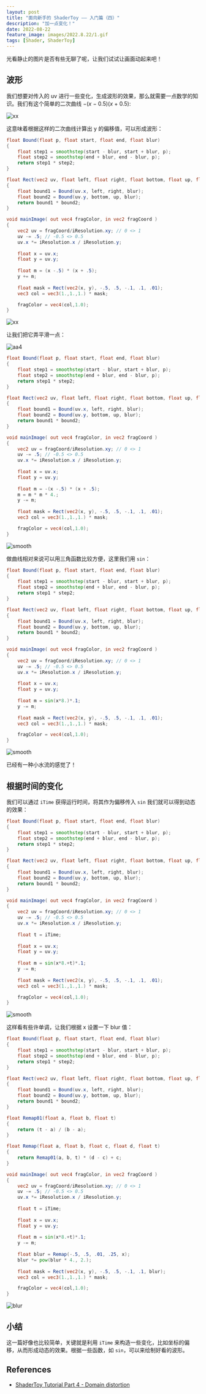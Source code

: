 ```yaml
---
layout: post
title: "面向新手的 ShaderToy —— 入门篇（四）"
description: "加一点变化！"
date: 2022-08-22
feature_image: images/2022.8.22/1.gif
tags: [Shader, ShaderToy]
---
```


光看静止的图片是否有些无聊了呢，让我们试试让画面动起来吧！

<!--more-->

## 波形

我们想要对传入的 uv 进行一些变化，生成波形的效果，那么就需要一点数学的知识。我们有这个简单的二次曲线 $-\left(x\ -\ 0.5\right)\left(x\ +\ 0.5\right)$:

![xx](/images/2022.8.22/0.png)

这意味着根据这样的二次曲线计算出 y 的偏移值，可以形成波形：

```GLSL
float Bound(float p, float start, float end, float blur)
{
    float step1 = smoothstep(start - blur, start + blur, p);
    float step2 = smoothstep(end + blur, end - blur, p);
    return step1 * step2;
}

float Rect(vec2 uv, float left, float right, float bottom, float up, float blur)
{
    float bound1 = Bound(uv.x, left, right, blur);
    float bound2 = Bound(uv.y, bottom, up, blur);
    return bound1 * bound2;
}

void mainImage( out vec4 fragColor, in vec2 fragCoord )
{
    vec2 uv = fragCoord/iResolution.xy; // 0 <> 1
    uv -= .5; // -0.5 <> 0.5
    uv.x *= iResolution.x / iResolution.y;
    
    float x = uv.x;
    float y = uv.y;
    
    float m = (x -.5) * (x + .5);
    y += m;
    
    float mask = Rect(vec2(x, y), -.5, .5, -.1, .1, .01);
    vec3 col = vec3(1.,1.,1.) * mask;

    fragColor = vec4(col,1.0);
}
```

![xx](/images/2022.8.22/1.png)

让我们把它弄平滑一点：

![aa4](/images/2022.8.22/2.png)

```GLSL
float Bound(float p, float start, float end, float blur)
{
    float step1 = smoothstep(start - blur, start + blur, p);
    float step2 = smoothstep(end + blur, end - blur, p);
    return step1 * step2;
}

float Rect(vec2 uv, float left, float right, float bottom, float up, float blur)
{
    float bound1 = Bound(uv.x, left, right, blur);
    float bound2 = Bound(uv.y, bottom, up, blur);
    return bound1 * bound2;
}

void mainImage( out vec4 fragColor, in vec2 fragCoord )
{
    vec2 uv = fragCoord/iResolution.xy; // 0 <> 1
    uv -= .5; // -0.5 <> 0.5
    uv.x *= iResolution.x / iResolution.y;
    
    float x = uv.x;
    float y = uv.y;
    
    float m = -(x -.5) * (x + .5);
    m = m * m * 4.;
    y -= m;
    
    float mask = Rect(vec2(x, y), -.5, .5, -.1, .1, .01);
    vec3 col = vec3(1.,1.,1.) * mask;

    fragColor = vec4(col,1.0);
}
```

![smooth](/images/2022.8.22/3.png)

做曲线相对来说可以用三角函数比较方便，这里我们用 `sin`：

```GLSL
float Bound(float p, float start, float end, float blur)
{
    float step1 = smoothstep(start - blur, start + blur, p);
    float step2 = smoothstep(end + blur, end - blur, p);
    return step1 * step2;
}

float Rect(vec2 uv, float left, float right, float bottom, float up, float blur)
{
    float bound1 = Bound(uv.x, left, right, blur);
    float bound2 = Bound(uv.y, bottom, up, blur);
    return bound1 * bound2;
}

void mainImage( out vec4 fragColor, in vec2 fragCoord )
{
    vec2 uv = fragCoord/iResolution.xy; // 0 <> 1
    uv -= .5; // -0.5 <> 0.5
    uv.x *= iResolution.x / iResolution.y;
    
    float x = uv.x;
    float y = uv.y;
    
    float m = sin(x*8.)*.1;
    y -= m;
    
    float mask = Rect(vec2(x, y), -.5, .5, -.1, .1, .01);
    vec3 col = vec3(1.,1.,1.) * mask;

    fragColor = vec4(col,1.0);
}
```

![smooth](/images/2022.8.22/4.png)

已经有一种小水流的感觉了！

## 根据时间的变化

我们可以通过 `iTime` 获得运行时间，将其作为偏移传入 `sin` 我们就可以得到动态的效果：

```GLSL
float Bound(float p, float start, float end, float blur)
{
    float step1 = smoothstep(start - blur, start + blur, p);
    float step2 = smoothstep(end + blur, end - blur, p);
    return step1 * step2;
}

float Rect(vec2 uv, float left, float right, float bottom, float up, float blur)
{
    float bound1 = Bound(uv.x, left, right, blur);
    float bound2 = Bound(uv.y, bottom, up, blur);
    return bound1 * bound2;
}

void mainImage( out vec4 fragColor, in vec2 fragCoord )
{
    vec2 uv = fragCoord/iResolution.xy; // 0 <> 1
    uv -= .5; // -0.5 <> 0.5
    uv.x *= iResolution.x / iResolution.y;
    
    float t = iTime;
    
    float x = uv.x;
    float y = uv.y;
    
    float m = sin(x*8.+t)*.1;
    y -= m;
    
    float mask = Rect(vec2(x, y), -.5, .5, -.1, .1, .01);
    vec3 col = vec3(1.,1.,1.) * mask;

    fragColor = vec4(col,1.0);
}
```

![smooth](/images/2022.8.22/0.gif)

这样看有些许单调，让我们根据 x 设置一下 blur 值：

```GLSL
float Bound(float p, float start, float end, float blur)
{
    float step1 = smoothstep(start - blur, start + blur, p);
    float step2 = smoothstep(end + blur, end - blur, p);
    return step1 * step2;
}

float Rect(vec2 uv, float left, float right, float bottom, float up, float blur)
{
    float bound1 = Bound(uv.x, left, right, blur);
    float bound2 = Bound(uv.y, bottom, up, blur);
    return bound1 * bound2;
}

float Remap01(float a, float b, float t)
{
    return (t - a) / (b - a);
}

float Remap(float a, float b, float c, float d, float t)
{
    return Remap01(a, b, t) * (d - c) + c;
}

void mainImage( out vec4 fragColor, in vec2 fragCoord )
{
    vec2 uv = fragCoord/iResolution.xy; // 0 <> 1
    uv -= .5; // -0.5 <> 0.5
    uv.x *= iResolution.x / iResolution.y;
    
    float t = iTime;
    
    float x = uv.x;
    float y = uv.y;
    
    float m = sin(x*8.+t)*.1;
    y -= m;
    
    float blur = Remap(-.5, .5, .01, .25, x);
    blur *= pow(blur * 4., 2.);
    
    float mask = Rect(vec2(x, y), -.5, .5, -.1, .1, blur);
    vec3 col = vec3(1.,1.,1.) * mask;

    fragColor = vec4(col,1.0);
}
```

![blur](/images/2022.8.22/1.gif)

## 小结

这一篇好像也比较简单，关键就是利用 `iTime` 来构造一些变化，比如坐标的偏移，从而形成动态的效果。根据一些函数，如 `sin`，可以来绘制好看的波形。

## References

- [ShaderToy Tutorial Part 4 - Domain distortion](https://www.youtube.com/watch?v=jKuXA0trQPE&list=PLGmrMu-IwbguU_nY2egTFmlg691DN7uE5&index=4)